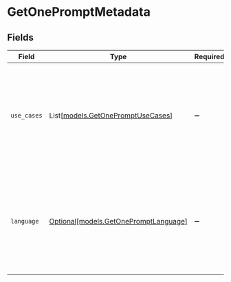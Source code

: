 # GetOnePromptMetadata


## Fields

| Field                                                                                                                     | Type                                                                                                                      | Required                                                                                                                  | Description                                                                                                               |
| ------------------------------------------------------------------------------------------------------------------------- | ------------------------------------------------------------------------------------------------------------------------- | ------------------------------------------------------------------------------------------------------------------------- | ------------------------------------------------------------------------------------------------------------------------- |
| `use_cases`                                                                                                               | List[[models.GetOnePromptUseCases](../models/getonepromptusecases.md)]                                                    | :heavy_minus_sign:                                                                                                        | A list of use cases that the prompt is meant to be used for. Use this field to categorize the prompt for your own purpose |
| `language`                                                                                                                | [Optional[models.GetOnePromptLanguage]](../models/getonepromptlanguage.md)                                                | :heavy_minus_sign:                                                                                                        | The language that the prompt is written in. Use this field to categorize the prompt for your own purpose                  |